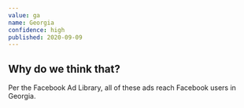 ```yaml
---
value: ga
name: Georgia
confidence: high
published: 2020-09-09
---
```


## Why do we think that?

Per the Facebook Ad Library, all of these ads reach Facebook users in Georgia.
